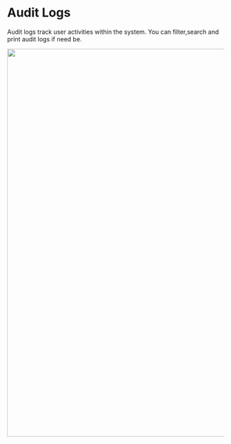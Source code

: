 # Audit Logs

Audit logs track user activities within the system. You can filter,search and print audit logs if need be.

<div style="margin:auto;">
  <img src="/assets/images/auditlogs.png" width="1200" height="900" />
  </div>
